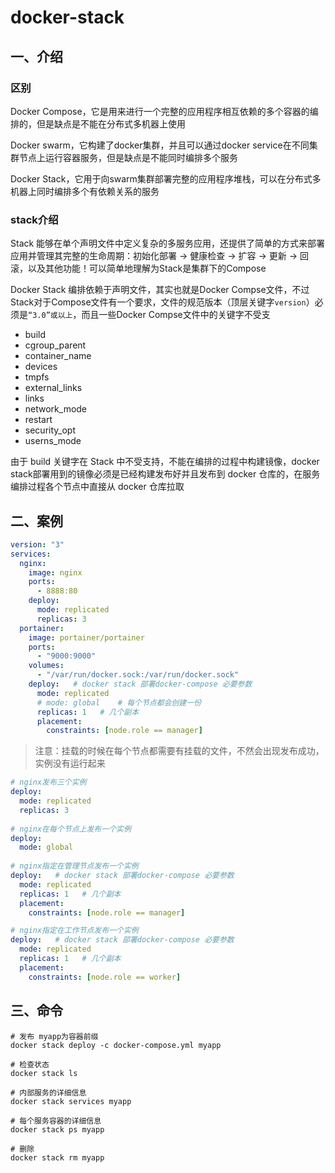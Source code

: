# docker-stack

## 一、介绍

### 区别

Docker Compose，它是用来进行一个完整的应用程序相互依赖的多个容器的编排的，但是缺点是不能在分布式多机器上使用

Docker swarm，它构建了docker集群，并且可以通过docker service在不同集群节点上运行容器服务，但是缺点是不能同时编排多个服务

Docker Stack，它用于向swarm集群部署完整的应用程序堆栈，可以在分布式多机器上同时编排多个有依赖关系的服务

### stack介绍

Stack 能够在单个声明文件中定义复杂的多服务应用，还提供了简单的方式来部署应用并管理其完整的生命周期：初始化部署 -> 健康检查 -> 扩容 -> 更新 -> 回滚，以及其他功能！可以简单地理解为Stack是集群下的Compose

Docker Stack 编排依赖于声明文件，其实也就是Docker Compse文件，不过Stack对于Compose文件有一个要求，文件的规范版本（顶层关键字`version`）必须是`“3.0”或以上`，而且一些Docker Compse文件中的关键字不受支

- build
- cgroup_parent
- container_name
- devices
- tmpfs
- external_links
- links
- network_mode
- restart
- security_opt
- userns_mode

由于 build 关键字在 Stack 中不受支持，不能在编排的过程中构建镜像，docker stack部署用到的镜像必须是已经构建发布好并且发布到 docker 仓库的，在服务编排过程各个节点中直接从 docker 仓库拉取

## 二、案例

```yml
version: "3"
services:
  nginx:
    image: nginx
    ports:
      - 8888:80
    deploy:
      mode: replicated
      replicas: 3
  portainer:
    image: portainer/portainer
    ports:
      - "9000:9000"
    volumes:
      - "/var/run/docker.sock:/var/run/docker.sock"
    deploy:   # docker stack 部署docker-compose 必要参数
      mode: replicated
      # mode: global    # 每个节点都会创建一份
      replicas: 1   # 几个副本
      placement:
        constraints: [node.role == manager]
```

> 注意：挂载的时候在每个节点都需要有挂载的文件，不然会出现发布成功，实例没有运行起来

```yml
# nginx发布三个实例
deploy:
  mode: replicated
  replicas: 3
  
# nginx在每个节点上发布一个实例
deploy:   
  mode: global
  
# nginx指定在管理节点发布一个实例
deploy:   # docker stack 部署docker-compose 必要参数
  mode: replicated
  replicas: 1   # 几个副本
  placement:
    constraints: [node.role == manager]

# nginx指定在工作节点发布一个实例
deploy:   # docker stack 部署docker-compose 必要参数
  mode: replicated
  replicas: 1   # 几个副本
  placement:
    constraints: [node.role == worker]
```

## 三、命令

```shell
# 发布 myapp为容器前缀
docker stack deploy -c docker-compose.yml myapp

# 检查状态
docker stack ls

# 内部服务的详细信息
docker stack services myapp

# 每个服务容器的详细信息
docker stack ps myapp

# 删除
docker stack rm myapp
```

